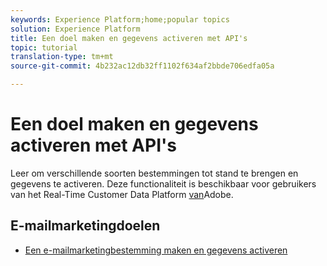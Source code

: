 ```yaml
---
keywords: Experience Platform;home;popular topics
solution: Experience Platform
title: Een doel maken en gegevens activeren met API's
topic: tutorial
translation-type: tm+mt
source-git-commit: 4b232ac12db32ff1102f634af2bbde706edfa05a

---
```



# Een doel maken en gegevens activeren met API&#39;s

Leer om verschillende soorten bestemmingen tot stand te brengen en gegevens te activeren. Deze functionaliteit is beschikbaar voor gebruikers van het Real-Time Customer Data Platform [van](https://docs.adobe.com/content/help/en/experience-platform/rtcdp/overview.html)Adobe.

## E-mailmarketingdoelen

* [Een e-mailmarketingbestemming maken en gegevens activeren](email-marketing-api.md)